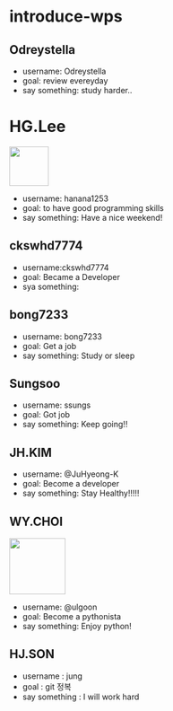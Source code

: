 # introduce-wps

## Odreystella

- username: Odreystella
- goal: review evereyday
- say something: study harder..

# HG.Lee

<img src="https://avatars.githubusercontent.com/u/76270892?s=460&u=a4ac523ba157f035ba3a847c854ea8e77e17cb08&v=4" height="70px" width="70px">

- username: hanana1253
- goal: to have good programming skills
- say something: Have a nice weekend!

## ckswhd7774

- username:ckswhd7774
- goal: Became a Developer
- sya something:

## bong7233

- username: bong7233
- goal: Get a job
- say something: Study or sleep

## Sungsoo

- username: ssungs
- goal: Got job
- say something: Keep going!!

## JH.KIM

- username: @JuHyeong-K
- goal: Become a developer
- say something: Stay Healthy!!!!!

## WY.CHOI

<img src="https://avatars.githubusercontent.com/u/13392227?s=88&u=a33bbf3005be8d2dfd56d037128b41c617c2c707&v=4" height="100px" width="100px">

- username: @ulgoon
- goal: Become a pythonista
- say something: Enjoy python!

## HJ.SON

- username : jung
- goal : git 정복
- say something : I will work hard
